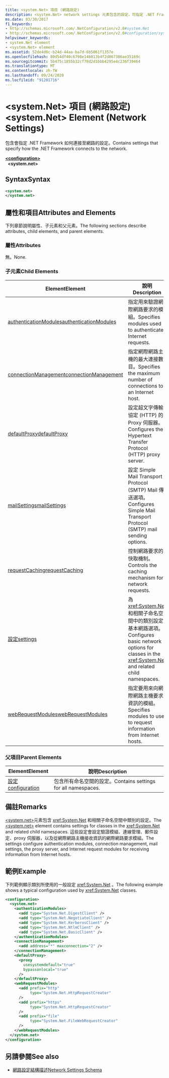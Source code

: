 ```yaml
---
title: <system.Net> 項目 (網路設定)
description: <system.Net> network settings 元素包含的設定，可指定 .NET Framework 如何連接到 .NET Framework 中的網路選項。
ms.date: 03/30/2017
f1_keywords:
- http://schemas.microsoft.com/.NetConfiguration/v2.0#system.Net
- http://schemas.microsoft.com/.NetConfiguration/v2.0#configuration/system.Net
helpviewer_keywords:
- system.Net element
- <system.Net> element
ms.assetid: 52de4d6c-b24d-44aa-ba7d-6b5061f1357e
ms.openlocfilehash: 80d54df40c6798e146013b4f2d867386ae35169c
ms.sourcegitcommit: 5b475c1855b32cf78d2d1bbb4295e4c236f39464
ms.translationtype: MT
ms.contentlocale: zh-TW
ms.lasthandoff: 09/24/2020
ms.locfileid: "91201716"
---
```

# <a name="systemnet-element-network-settings"></a><span data-ttu-id="6d4d3-103">\<system.Net> 項目 (網路設定)</span><span class="sxs-lookup"><span data-stu-id="6d4d3-103">\<system.Net> Element (Network Settings)</span></span>

<span data-ttu-id="6d4d3-104">包含會指定 .NET Framework 如何連接至網路的設定。</span><span class="sxs-lookup"><span data-stu-id="6d4d3-104">Contains settings that specify how the .NET Framework connects to the network.</span></span>  
  
[**\<configuration>**](../configuration-element.md)  
&nbsp;&nbsp;**\<system.net>**  
  
## <a name="syntax"></a><span data-ttu-id="6d4d3-105">Syntax</span><span class="sxs-lookup"><span data-stu-id="6d4d3-105">Syntax</span></span>  
  
```xml  
<system.net>
</system.net>  
```  
  
## <a name="attributes-and-elements"></a><span data-ttu-id="6d4d3-106">屬性和項目</span><span class="sxs-lookup"><span data-stu-id="6d4d3-106">Attributes and Elements</span></span>  

 <span data-ttu-id="6d4d3-107">下列章節說明屬性、子元素和父元素。</span><span class="sxs-lookup"><span data-stu-id="6d4d3-107">The following sections describe attributes, child elements, and parent elements.</span></span>  
  
### <a name="attributes"></a><span data-ttu-id="6d4d3-108">屬性</span><span class="sxs-lookup"><span data-stu-id="6d4d3-108">Attributes</span></span>  

 <span data-ttu-id="6d4d3-109">無。</span><span class="sxs-lookup"><span data-stu-id="6d4d3-109">None.</span></span>  
  
### <a name="child-elements"></a><span data-ttu-id="6d4d3-110">子元素</span><span class="sxs-lookup"><span data-stu-id="6d4d3-110">Child Elements</span></span>  
  
|<span data-ttu-id="6d4d3-111">**Element**</span><span class="sxs-lookup"><span data-stu-id="6d4d3-111">**Element**</span></span>|<span data-ttu-id="6d4d3-112">**說明**</span><span class="sxs-lookup"><span data-stu-id="6d4d3-112">**Description**</span></span>|  
|-----------------|---------------------|  
|[<span data-ttu-id="6d4d3-113">authenticationModules</span><span class="sxs-lookup"><span data-stu-id="6d4d3-113">authenticationModules</span></span>](authenticationmodules-element-network-settings.md)|<span data-ttu-id="6d4d3-114">指定用來驗證網際網路要求的模組。</span><span class="sxs-lookup"><span data-stu-id="6d4d3-114">Specifies modules used to authenticate Internet requests.</span></span>|  
|[<span data-ttu-id="6d4d3-115">connectionManagement</span><span class="sxs-lookup"><span data-stu-id="6d4d3-115">connectionManagement</span></span>](connectionmanagement-element-network-settings.md)|<span data-ttu-id="6d4d3-116">指定網際網路主機的最大連接數目。</span><span class="sxs-lookup"><span data-stu-id="6d4d3-116">Specifies the maximum number of connections to an Internet host.</span></span>|  
|[<span data-ttu-id="6d4d3-117">defaultProxy</span><span class="sxs-lookup"><span data-stu-id="6d4d3-117">defaultProxy</span></span>](defaultproxy-element-network-settings.md)|<span data-ttu-id="6d4d3-118">設定超文字傳輸協定 (HTTP) 的 Proxy 伺服器。</span><span class="sxs-lookup"><span data-stu-id="6d4d3-118">Configures the Hypertext Transfer Protocol (HTTP) proxy server.</span></span>|  
|[<span data-ttu-id="6d4d3-119">mailSettings</span><span class="sxs-lookup"><span data-stu-id="6d4d3-119">mailSettings</span></span>](mailsettings-element-network-settings.md)|<span data-ttu-id="6d4d3-120">設定 Simple Mail Transport Protocol (SMTP) Mail 傳送選項。</span><span class="sxs-lookup"><span data-stu-id="6d4d3-120">Configures Simple Mail Transport Protocol (SMTP) mail sending options.</span></span>|  
|[<span data-ttu-id="6d4d3-121">requestCaching</span><span class="sxs-lookup"><span data-stu-id="6d4d3-121">requestCaching</span></span>](requestcaching-element-network-settings.md)|<span data-ttu-id="6d4d3-122">控制網路要求的快取機制。</span><span class="sxs-lookup"><span data-stu-id="6d4d3-122">Controls the caching mechanism for network requests.</span></span>|  
|[<span data-ttu-id="6d4d3-123">設定</span><span class="sxs-lookup"><span data-stu-id="6d4d3-123">settings</span></span>](settings-element-network-settings.md)|<span data-ttu-id="6d4d3-124">為 <xref:System.Net> 和相關子命名空間中的類別設定基本網路選項。</span><span class="sxs-lookup"><span data-stu-id="6d4d3-124">Configures basic network options for classes in the <xref:System.Net> and related child namespaces.</span></span>|  
|[<span data-ttu-id="6d4d3-125">webRequestModules</span><span class="sxs-lookup"><span data-stu-id="6d4d3-125">webRequestModules</span></span>](webrequestmodules-element-network-settings.md)|<span data-ttu-id="6d4d3-126">指定要用來向網際網路主機要求資訊的模組。</span><span class="sxs-lookup"><span data-stu-id="6d4d3-126">Specifies modules to use to request information from Internet hosts.</span></span>|  
  
### <a name="parent-elements"></a><span data-ttu-id="6d4d3-127">父項目</span><span class="sxs-lookup"><span data-stu-id="6d4d3-127">Parent Elements</span></span>  
  
|<span data-ttu-id="6d4d3-128">**Element**</span><span class="sxs-lookup"><span data-stu-id="6d4d3-128">**Element**</span></span>|<span data-ttu-id="6d4d3-129">**說明**</span><span class="sxs-lookup"><span data-stu-id="6d4d3-129">**Description**</span></span>|  
|-----------------|---------------------|  
|[<span data-ttu-id="6d4d3-130">設定</span><span class="sxs-lookup"><span data-stu-id="6d4d3-130">configuration</span></span>](../configuration-element.md)|<span data-ttu-id="6d4d3-131">包含所有命名空間的設定。</span><span class="sxs-lookup"><span data-stu-id="6d4d3-131">Contains settings for all namespaces.</span></span>|  
  
## <a name="remarks"></a><span data-ttu-id="6d4d3-132">備註</span><span class="sxs-lookup"><span data-stu-id="6d4d3-132">Remarks</span></span>  

 <span data-ttu-id="6d4d3-133">[\<system.net>](system-net-element-network-settings.md)元素包含 <xref:System.Net> 和相關子命名空間中類別的設定。</span><span class="sxs-lookup"><span data-stu-id="6d4d3-133">The [\<system.net>](system-net-element-network-settings.md) element contains settings for classes in the <xref:System.Net> and related child namespaces.</span></span> <span data-ttu-id="6d4d3-134">這些設定會設定驗證模組、連線管理、郵件設定、proxy 伺服器，以及從網際網路主機接收資訊的網際網路要求模組。</span><span class="sxs-lookup"><span data-stu-id="6d4d3-134">The settings configure authentication modules, connection management, mail settings, the proxy server, and Internet request modules for receiving information from Internet hosts.</span></span>  
  
## <a name="example"></a><span data-ttu-id="6d4d3-135">範例</span><span class="sxs-lookup"><span data-stu-id="6d4d3-135">Example</span></span>  

 <span data-ttu-id="6d4d3-136">下列範例顯示類別所使用的一般設定 <xref:System.Net> 。</span><span class="sxs-lookup"><span data-stu-id="6d4d3-136">The following example shows a typical configuration used by <xref:System.Net> classes.</span></span>  
  
```xml  
<configuration>  
  <system.net>  
    <authenticationModules>  
      <add type="System.Net.DigestClient" />  
      <add type="System.Net.NegotiateClient" />  
      <add type="System.Net.KerberosClient" />  
      <add type="System.Net.NtlmClient" />  
      <add type="System.Net.BasicClient" />  
    </authenticationModules>  
    <connectionManagement>  
      <add address="*" maxconnection="2" />  
    </connectionManagement>  
    <defaultProxy>  
      <proxy  
        usesystemdefault="true"  
        bypassonlocal="true"  
      />  
    </defaultProxy>  
    <webRequestModules>  
      <add prefix="http"  
           type="System.Net.HttpRequestCreator"  
      />  
      <add prefix="https"  
           type="System.Net.HttpRequestCreator"  
      />  
      <add prefix="file"  
           type="System.Net.FileWebRequestCreator"  
      />  
    </webRequestModules>  
  </system.net>  
</configuration>  
```  
  
## <a name="see-also"></a><span data-ttu-id="6d4d3-137">另請參閱</span><span class="sxs-lookup"><span data-stu-id="6d4d3-137">See also</span></span>

- [<span data-ttu-id="6d4d3-138">網路設定結構描述</span><span class="sxs-lookup"><span data-stu-id="6d4d3-138">Network Settings Schema</span></span>](index.md)

